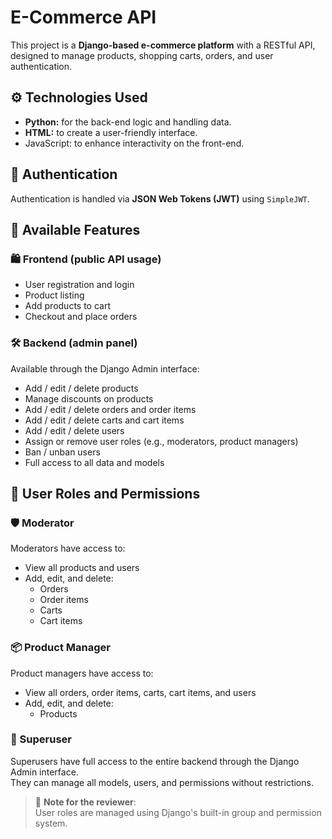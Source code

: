 # E-Commerce API

This project is a **Django-based e-commerce platform** with a RESTful API, designed to manage products, shopping carts, orders, and user authentication.

## ⚙️ Technologies Used

- **Python:** for the back-end logic and handling data.
- **HTML:** to create a user-friendly interface.
- JavaScript: to enhance interactivity on the front-end.

## 🔐 Authentication

Authentication is handled via **JSON Web Tokens (JWT)** using `SimpleJWT`.

## 🛒 Available Features

### 🛍️ Frontend (public API usage)

- User registration and login
- Product listing
- Add products to cart
- Checkout and place orders

### 🛠️ Backend (admin panel)

Available through the Django Admin interface:

- Add / edit / delete products  
- Manage discounts on products  
- Add / edit / delete orders and order items  
- Add / edit / delete carts and cart items  
- Add / edit / delete users  
- Assign or remove user roles (e.g., moderators, product managers)  
- Ban / unban users  
- Full access to all data and models

## 👥 User Roles and Permissions

### 🛡️ Moderator
Moderators have access to:

- View all products and users  
- Add, edit, and delete:
  - Orders  
  - Order items  
  - Carts  
  - Cart items

### 📦 Product Manager
Product managers have access to:

- View all orders, order items, carts, cart items, and users
- Add, edit, and delete:
  - Products
 
### 👑 Superuser
Superusers have full access to the entire backend through the Django Admin interface.  
They can manage all models, users, and permissions without restrictions.

> 📝 **Note for the reviewer**:  
> User roles are managed using Django's built-in group and permission system.
